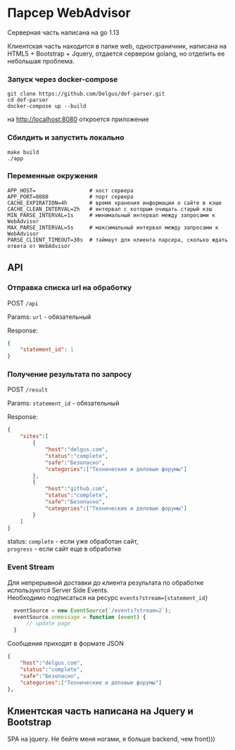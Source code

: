 # Парсер WebAdvisor

Серверная часть написана на go 1.13

Клиентская часть находится в папке web, одностраничник, написана на HTML5 + Bootstrap + Jquery, отдается сервером golang, но отделить ее небольшая проблема.

### Запуск через docker-compose
```
git clone https://github.com/Delgus/def-parser.git
cd def-parser
docker-compose up --build
```
на [http://localhost:8080](http://localhost:8080) откроется приложение


### Сбилдить и запустить локально
```
make build
./app
```

### Переменные окружения
```env
APP_HOST=                 # хост сервера
APP_PORT=8080             # порт сервера
CACHE_EXPIRATION=4h       # время хранения информации о сайте в кэше
CACHE_CLEAN_INTERVAL=2h   # интервал с которым очищать старый кэш
MIN_PARSE_INTERVAL=1s     # минимальный интервал между запросами к WebAdvisor
MAX_PARSE_INTERVAL=5s     # максимальный интервал между запросами к WebAdvisor
PARSE_CLIENT_TIMEOUT=30s  # таймаут для клиента парсера, сколько ждать ответа от WebAdvisor
``` 


## API

### Отправка списка url на обработку
POST `/api`

Params: 
    `url` - обязательный 

Response:
```json
{
    "statement_id": 1
}
```

### Получение результата по запросу
POST `/result`

Params:
    `statement_id` - обязательный

Response:
```json
{
    "sites":[
        {
            "host":"delgus.com",
            "status":"complete", 
            "safe":"Безопасно",
            "categories":["Технические и деловые форумы"]
        },
        {
            "host":"github.com",
            "status":"complete",
            "safe":"Безопасно",
            "categories":["Технические и деловые форумы"]
        }
    ]
}
```
status:
 `complete` - если уже обработан сайт,  
 `progress` - если сайт еще в обработке

### Event Stream
Для непрерывной доставки до клиента результата по обработке используются Server Side Events.  
Необходимо подписаться на ресурс `events?stream={statement_id}`  
```js
  eventSource = new EventSource(`/events?stream=2`);
  eventSource.onmessage = function (event) {
      // update page
  }
```
Сообщения приходят в формате JSON
```json
{
    "host":"delgus.com",
    "status":"complete",
    "safe":"Безопасно",
    "categories":["Технические и деловые форумы"]
},
```

## Клиентская часть написана на Jquery и Bootstrap

SPA на jquery.
Не бейте меня ногами, я больше backend, чем front)))
